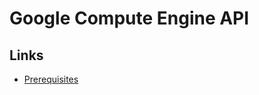 # Google Compute Engine API

## Links
- [Prerequisites](https://cloud.google.com/compute/docs/api/prereqs)
